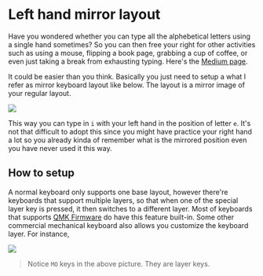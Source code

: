 # Left hand mirror layout

Have you wondered whether you can type all the alphebetical letters using a single hand sometimes? So you can then free your right for other activities such as using a mouse, flipping a book page, grabbing a cup of coffee, or even just taking a break from exhausting typing. Here's the [Medium page](https://medium.com/@windmaomao/left-hand-typing-only-with-keyboard-layer-78c8302b113e).

It could be easier than you think. Basically you just need to setup a what I refer as mirror keyboard layout like below. The layout is a mirror image of your regular layout.

![](https://miro.medium.com/v2/resize:fit:2000/format:webp/1*BLVGKmwzSJjL9C9AzDbxbg.png)

This way you can type in `i` with your left hand in the position of letter `e`. It's not that difficult to adopt this since you might have practice your right hand a lot so you already kinda of remember what is the mirrored position even you have never used it this way.

## How to setup

A normal keyboard only supports one base layout, however there're keyboards that support multiple layers, so that when one of the special layer key is pressed, it then switches to a different layer. Most of keyboards that supports [QMK Firmware](https://qmk.fm/) do have this feature built-in. Some other commercial mechanical keyboard also allows you customize the keyboard layer. For instance, 

![](https://miro.medium.com/v2/resize:fit:2000/format:webp/1*V7wzJKeV9nHb0SRL39oWlA.png)

> Notice `MO` keys in the above picture. They are layer keys. 

